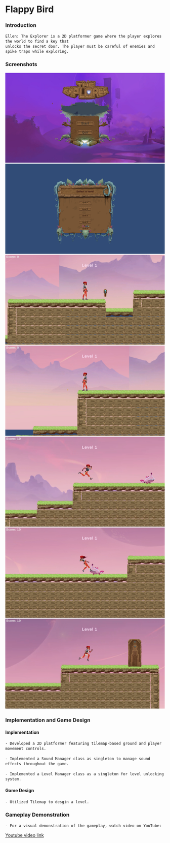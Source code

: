 # Flappy Bird

### Introduction
    Ellen: The Explorer is a 2D platformer game where the player explores the world to find a key that
    unlocks the secret door. The player must be careful of enemies and spike traps while exploring.

    
### Screenshots

   ![1](./Screenshots/1.png)
   ![2](./Screenshots/2.png)
   ![3](./Screenshots/3.png)
   ![4](./Screenshots/4.png)
   ![5](./Screenshots/5.png)
   ![6](./Screenshots/6.png)
   ![7](./Screenshots/7.png)


   
### Implementation and Game Design
#### Implementation
    - Developed a 2D platformer featuring tilemap-based ground and player movement controls. 

    - Implemented a Sound Manager class as singleton to manage sound effects throughout the game. 

    - Implemented a Level Manager class as a singleton for level unlocking system. 

#### Game Design
    - Utilized Tilemap to desgin a level.
    
### Gameplay Demonstration
    - For a visual demonstration of the gameplay, watch video on YouTube:
 [Youtube video link](https://youtu.be/9cmk1fh45Vs)



 

